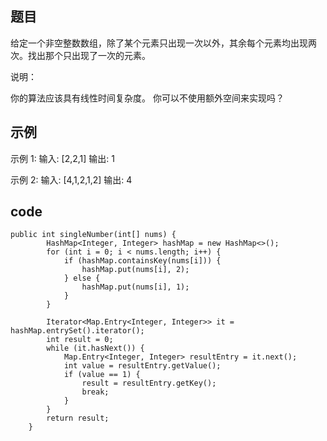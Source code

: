 ## 题目
给定一个非空整数数组，除了某个元素只出现一次以外，其余每个元素均出现两次。找出那个只出现了一次的元素。

说明：

你的算法应该具有线性时间复杂度。 你可以不使用额外空间来实现吗？



## 示例
示例 1:
输入: [2,2,1]
输出: 1

示例 2:
输入: [4,1,2,1,2]
输出: 4

## code
```
public int singleNumber(int[] nums) {
        HashMap<Integer, Integer> hashMap = new HashMap<>();
		for (int i = 0; i < nums.length; i++) {
			if (hashMap.containsKey(nums[i])) {
				hashMap.put(nums[i], 2);
			} else {
				hashMap.put(nums[i], 1);
			}
		}

		Iterator<Map.Entry<Integer, Integer>> it = hashMap.entrySet().iterator();
		int result = 0;
		while (it.hasNext()) {
			Map.Entry<Integer, Integer> resultEntry = it.next();
			int value = resultEntry.getValue();
			if (value == 1) {
				result = resultEntry.getKey();
				break;
			}
		}
		return result;
    }
```
